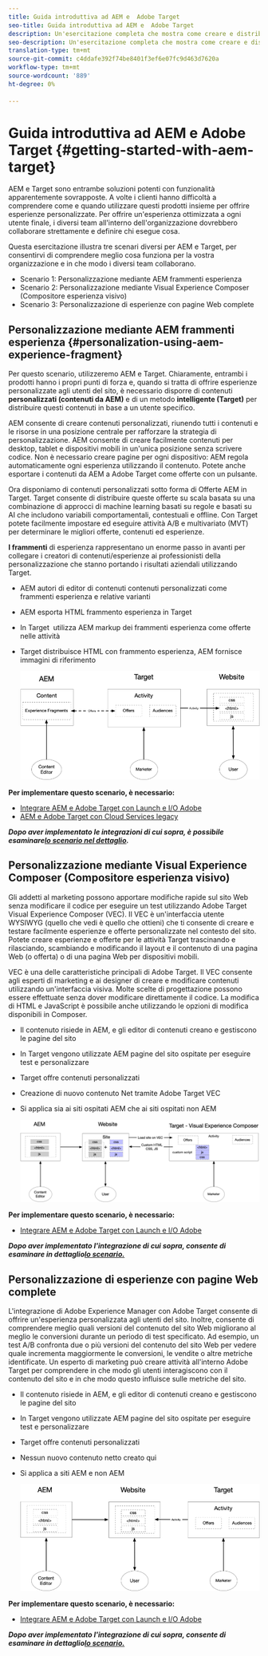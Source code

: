 ```yaml
---
title: Guida introduttiva ad AEM e  Adobe Target
seo-title: Guida introduttiva ad AEM e  Adobe Target
description: Un'esercitazione completa che mostra come creare e distribuire esperienze personalizzate utilizzando Adobe Experience Manager e  Adobe Target. Questa esercitazione illustra anche le diverse persone coinvolte nel processo finale e come collaborano tra di loro
seo-description: Un'esercitazione completa che mostra come creare e distribuire esperienze personalizzate utilizzando Adobe Experience Manager e  Adobe Target. Questa esercitazione illustra anche le diverse persone coinvolte nel processo finale e come collaborano tra di loro
translation-type: tm+mt
source-git-commit: c4ddafe392f74be8401f3ef6e07fc9d463d7620a
workflow-type: tm+mt
source-wordcount: '889'
ht-degree: 0%

---
```



# Guida introduttiva ad AEM e  Adobe Target {#getting-started-with-aem-target}

AEM e Target sono entrambe soluzioni potenti con funzionalità apparentemente sovrapposte. A volte i clienti hanno difficoltà a comprendere come e quando utilizzare questi prodotti insieme per offrire esperienze personalizzate. Per offrire un&#39;esperienza ottimizzata a ogni utente finale, i diversi team all&#39;interno dell&#39;organizzazione dovrebbero collaborare strettamente e definire chi esegue cosa.

Questa esercitazione illustra tre scenari diversi per AEM e Target, per consentirvi di comprendere meglio cosa funziona per la vostra organizzazione e in che modo i diversi team collaborano.

* Scenario 1: Personalizzazione mediante AEM frammenti esperienza
* Scenario 2: Personalizzazione mediante Visual Experience Composer (Compositore esperienza visivo)
* Scenario 3: Personalizzazione di esperienze con pagine Web complete

## Personalizzazione mediante AEM frammenti esperienza {#personalization-using-aem-experience-fragment}

Per questo scenario, utilizzeremo AEM e Target. Chiaramente, entrambi i prodotti hanno i propri punti di forza e, quando si tratta di offrire esperienze personalizzate agli utenti del sito, è necessario disporre di contenuti **personalizzati (contenuti da AEM)** e di un metodo **intelligente (Target)** per distribuire questi contenuti in base a un utente specifico.

AEM consente di creare contenuti personalizzati, riunendo tutti i contenuti e le risorse in una posizione centrale per rafforzare la strategia di personalizzazione. AEM consente di creare facilmente contenuti per desktop, tablet e dispositivi mobili in un&#39;unica posizione senza scrivere codice. Non è necessario creare pagine per ogni dispositivo: AEM regola automaticamente ogni esperienza utilizzando il contenuto. Potete anche esportare i contenuti da AEM a  Adobe Target come offerte con un pulsante.

Ora disponiamo di contenuti personalizzati sotto forma di Offerte AEM in Target. Target consente di distribuire queste offerte su scala basata su una combinazione di approcci di machine learning basati su regole e basati su AI che includono variabili comportamentali, contestuali e offline.  Con Target potete facilmente impostare ed eseguire attività A/B e multivariato (MVT) per determinare le migliori offerte, contenuti ed esperienze.

**I frammenti** di esperienza rappresentano un enorme passo in avanti per collegare i creatori di contenuti/esperienze ai professionisti della personalizzazione che stanno portando i risultati aziendali utilizzando Target.

* AEM autori di editor di contenuti contenuti personalizzati come frammenti esperienza e relative varianti
* AEM esporta HTML frammento esperienza in Target &#x200B;
* In Target &#x200B; utilizza AEM markup dei frammenti esperienza come offerte nelle attività
* Target distribuisce HTML con frammento esperienza, AEM fornisce immagini di riferimento

   ![Personalizzazione mediante il diagramma dei frammenti esperienza](assets/personalization-use-case-1/use-case-1-diagram.png)

**Per implementare questo scenario, è necessario:**

* [Integrare AEM e  Adobe Target con Launch e  I/O Adobe](./implementation.md#integrating-aem-target-options)
* [AEM e  Adobe Target con Cloud Services legacy](./implementation.md#integrating-aem-target-options)

***Dopo aver implementato le integrazioni di cui sopra, è possibile esaminare[lo scenario nel dettaglio](./personalization-use-case-1.md).***

## Personalizzazione mediante Visual Experience Composer (Compositore esperienza visivo)

Gli addetti al marketing possono apportare modifiche rapide sul sito Web senza modificare il codice per eseguire un test utilizzando  Adobe Target Visual Experience Composer (VEC). Il VEC è un&#39;interfaccia utente WYSIWYG (quello che vedi è quello che ottieni) che ti consente di creare e testare facilmente esperienze e offerte personalizzate nel contesto del sito. Potete creare esperienze e offerte per le attività Target trascinando e rilasciando, scambiando e modificando il layout e il contenuto di una pagina Web (o offerta) o di una pagina Web per dispositivi mobili.

VEC è una delle caratteristiche principali di  Adobe Target. Il VEC consente agli esperti di marketing e ai designer di creare e modificare contenuti utilizzando un&#39;interfaccia visiva. Molte scelte di progettazione possono essere effettuate senza dover modificare direttamente il codice. La modifica di HTML e JavaScript è possibile anche utilizzando le opzioni di modifica disponibili in Composer.

* Il contenuto risiede in AEM, e gli editor di contenuti creano e gestiscono le pagine del sito
* In Target vengono utilizzate AEM pagine del sito ospitate per eseguire test e personalizzare
* Target offre contenuti personalizzati
* Creazione di nuovo contenuto Net tramite  Adobe Target VEC
* Si applica sia ai siti ospitati AEM che ai siti ospitati non AEM

   ![Personalizzazione mediante il diagramma di Visual Experience Composer (Compositore esperienza visivo)](assets/personalization-use-case-3/use-case-diagram-3.png)

**Per implementare questo scenario, è necessario:**

* [Integrare AEM e  Adobe Target con Launch e  I/O Adobe](./implementation.md#integrating-aem-target-options)

***Dopo aver implementato l&#39;integrazione di cui sopra, consente di esaminare in dettaglio[lo scenario.](./personalization-use-case-3.md)***

## Personalizzazione di esperienze con pagine Web complete

L&#39;integrazione di Adobe Experience Manager con  Adobe Target consente di offrire un&#39;esperienza personalizzata agli utenti del sito. Inoltre, consente di comprendere meglio quali versioni del contenuto del sito Web migliorano al meglio le conversioni durante un periodo di test specificato. Ad esempio, un test A/B confronta due o più versioni del contenuto del sito Web per vedere quale incrementa maggiormente le conversioni, le vendite o altre metriche identificate. Un esperto di marketing può creare attività all&#39;interno  Adobe Target per comprendere in che modo gli utenti interagiscono con il contenuto del sito e in che modo questo influisce sulle metriche del sito.

* Il contenuto risiede in AEM, e gli editor di contenuti creano e gestiscono le pagine del sito
* In Target vengono utilizzate AEM pagine del sito ospitate per eseguire test e personalizzare
* Target offre contenuti personalizzati
* Nessun nuovo contenuto netto creato qui
* Si applica a siti AEM e non AEM

   ![diagramma](assets/personalization-use-case-2/use-case-2-diagram.png)

**Per implementare questo scenario, è necessario:**

* [Integrare AEM e  Adobe Target con Launch e  I/O Adobe](./implementation.md#integrating-aem-target-options)

***Dopo aver implementato l&#39;integrazione di cui sopra, consente di esaminare in dettaglio[lo scenario.](./personalization-use-case-2.md)***
